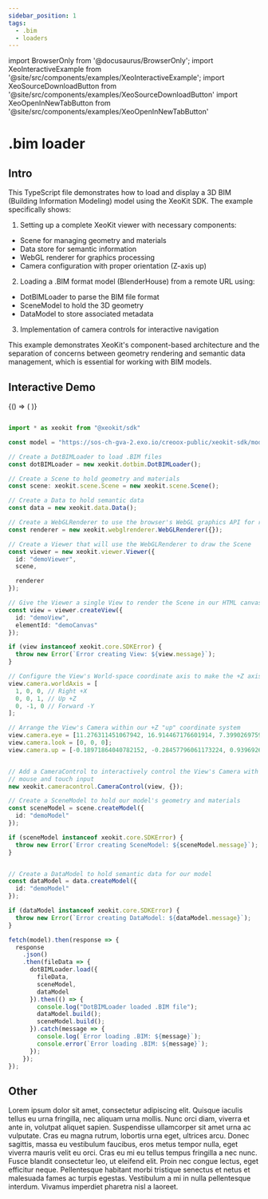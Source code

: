 ```yaml
---
sidebar_position: 1
tags:
  - .bim
  - loaders
---
```


import BrowserOnly from '@docusaurus/BrowserOnly';
import XeoInteractiveExample from '@site/src/components/examples/XeoInteractiveExample';
import XeoSourceDownloadButton from '@site/src/components/examples/XeoSourceDownloadButton'
import XeoOpenInNewTabButton from '@site/src/components/examples/XeoOpenInNewTabButton'

# .bim loader

## Intro

This TypeScript file demonstrates how to load and display a 3D BIM (Building Information Modeling) model using the XeoKit SDK. The example specifically shows:


1. Setting up a complete XeoKit viewer with necessary components:

- Scene for managing geometry and materials
- Data store for semantic information
- WebGL renderer for graphics processing
- Camera configuration with proper orientation (Z-axis up)

2. Loading a .BIM format model (BlenderHouse) from a remote URL using:

- DotBIMLoader to parse the BIM file format
- SceneModel to hold the 3D geometry
- DataModel to store associated metadata

3. Implementation of camera controls for interactive navigation

This example demonstrates XeoKit's component-based architecture and the separation of concerns between geometry rendering and semantic data management, which is essential for working with BIM models.

## Interactive Demo

<XeoOpenInNewTabButton filePath="https://sdk-examples.xeokit.localhost/src/DotBIMLoader_BlenderHouse/index.html" />

<BrowserOnly>
{() => (
 <XeoInteractiveExample filePath="https://sdk-examples.xeokit.localhost/src/DotBIMLoader_BlenderHouse/index.html" />
)}
</BrowserOnly>

<!-- <XeoSourceDownloadButton filePath="/home/dabomian/Dev/creoox/xeokit-docs/content-generators/sdk/inputs/DotBIMLoader_BlenderHouse/main.ts" /> -->

```ts

import * as xeokit from "@xeokit/sdk"

const model = "https://sos-ch-gva-2.exo.io/creoox-public/xeokit-sdk/models/BlenderHouse/dotbim/model.bim"

// Create a DotBIMLoader to load .BIM files
const dotBIMLoader = new xeokit.dotbim.DotBIMLoader();

// Create a Scene to hold geometry and materials
const scene: xeokit.scene.Scene = new xeokit.scene.Scene();

// Create a Data to hold semantic data
const data = new xeokit.data.Data();

// Create a WebGLRenderer to use the browser's WebGL graphics API for rendering
const renderer = new xeokit.webglrenderer.WebGLRenderer({});

// Create a Viewer that will use the WebGLRenderer to draw the Scene
const viewer = new xeokit.viewer.Viewer({
  id: "demoViewer",
  scene,

  renderer
});

// Give the Viewer a single View to render the Scene in our HTML canvas element
const view = viewer.createView({
  id: "demoView",
  elementId: "demoCanvas"
});

if (view instanceof xeokit.core.SDKError) {
  throw new Error(`Error creating View: ${view.message}`);
}

// Configure the View's World-space coordinate axis to make the +Z axis "up"
view.camera.worldAxis = [
  1, 0, 0, // Right +X
  0, 0, 1, // Up +Z
  0, -1, 0 // Forward -Y
];

// Arrange the View's Camera within our +Z "up" coordinate system
view.camera.eye = [11.276311451067942, 16.914467176601914, 7.399026975905038];
view.camera.look = [0, 0, 0];
view.camera.up = [-0.18971864040782152, -0.28457796061173224, 0.9396926209223285];


// Add a CameraControl to interactively control the View's Camera with keyboard,
// mouse and touch input
new xeokit.cameracontrol.CameraControl(view, {});

// Create a SceneModel to hold our model's geometry and materials
const sceneModel = scene.createModel({
  id: "demoModel"
});

if (sceneModel instanceof xeokit.core.SDKError) {
  throw new Error(`Error creating SceneModel: ${sceneModel.message}`);
}


// Create a DataModel to hold semantic data for our model
const dataModel = data.createModel({
  id: "demoModel"
});

if (dataModel instanceof xeokit.core.SDKError) {
  throw new Error(`Error creating DataModel: ${dataModel.message}`);
}

fetch(model).then(response => {
  response
    .json()
    .then(fileData => {
      dotBIMLoader.load({
        fileData,
        sceneModel,
        dataModel
      }).then(() => {
        console.log("DotBIMLoader loaded .BIM file");
        dataModel.build();
        sceneModel.build();
      }).catch(message => {
        console.log(`Error loading .BIM: ${message}`);
        console.error(`Error loading .BIM: ${message}`);
      });
    });
});


```

## Other

Lorem ipsum dolor sit amet, consectetur adipiscing elit. Quisque iaculis tellus eu urna fringilla, nec aliquam urna mollis. Nunc orci diam, viverra et ante in, volutpat aliquet sapien. Suspendisse ullamcorper sit amet urna ac vulputate. Cras eu magna rutrum, lobortis urna eget, ultrices arcu. Donec sagittis, massa eu vestibulum faucibus, eros metus tempor nulla, eget viverra mauris velit eu orci. Cras eu mi eu tellus tempus fringilla a nec nunc. Fusce blandit consectetur leo, ut eleifend elit. Proin nec congue lectus, eget efficitur neque. Pellentesque habitant morbi tristique senectus et netus et malesuada fames ac turpis egestas. Vestibulum a mi in nulla pellentesque interdum. Vivamus imperdiet pharetra nisl a laoreet.
